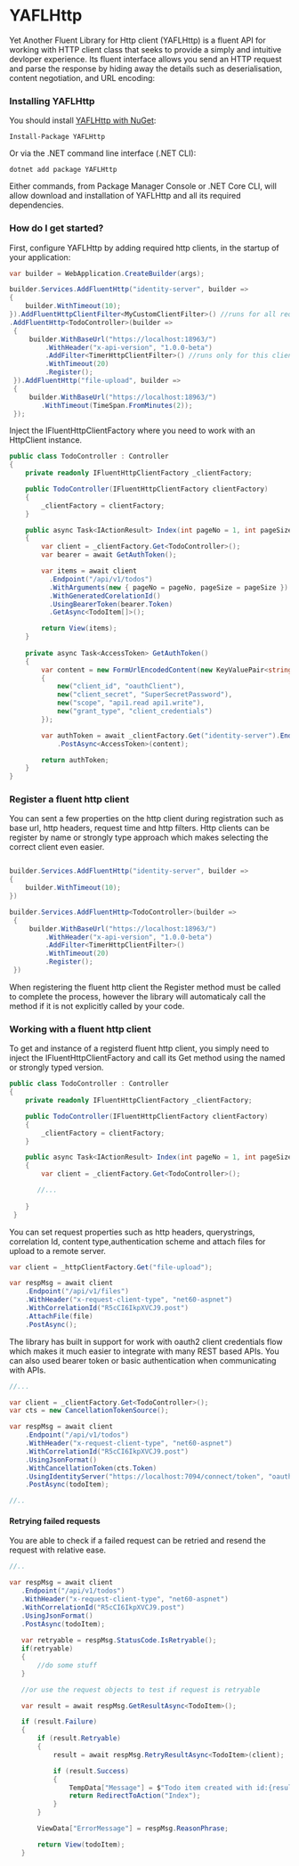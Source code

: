 # YAFLHttp
Yet Another Fluent Library for Http client (YAFLHttp) is a fluent API for working with HTTP client class that seeks to provide a simply 
and intuitive devloper experience. Its fluent interface allows you send an HTTP request and parse the response by hiding away the details such as 
deserialisation, content negotiation, and URL encoding:

### Installing YAFLHttp

You should install [YAFLHttp with NuGet](https://www.nuget.org/packages/YAFLHttp):

    Install-Package YAFLHttp
    
Or via the .NET command line interface (.NET CLI):

    dotnet add package YAFLHttp

Either commands, from Package Manager Console or .NET Core CLI, will allow download and installation of YAFLHttp and all its required dependencies.

### How do I get started?

First, configure YAFLHttp by adding required http clients, in the startup of your application:

```csharp
var builder = WebApplication.CreateBuilder(args);

builder.Services.AddFluentHttp("identity-server", builder =>
{
    builder.WithTimeout(10);
}).AddFluentHttpClientFilter<MyCustomClientFilter>() //runs for all request
.AddFluentHttp<TodoController>(builder =>
 {
     builder.WithBaseUrl("https://localhost:18963/")
         .WithHeader("x-api-version", "1.0.0-beta")
         .AddFilter<TimerHttpClientFilter>() //runs only for this client
         .WithTimeout(20)
         .Register();
 }).AddFluentHttp("file-upload", builder =>
 {
     builder.WithBaseUrl("https://localhost:18963/")
        .WithTimeout(TimeSpan.FromMinutes(2));
 });
```

Inject the IFluentHttpClientFactory where you need to work with an HttpClient instance.

```csharp
public class TodoController : Controller
{
    private readonly IFluentHttpClientFactory _clientFactory;

    public TodoController(IFluentHttpClientFactory clientFactory)
    {
        _clientFactory = clientFactory;
    }

    public async Task<IActionResult> Index(int pageNo = 1, int pageSize = 10)
    {
        var client = _clientFactory.Get<TodoController>();
        var bearer = await GetAuthToken();

        var items = await client
          .Endpoint("/api/v1/todos")
          .WithArguments(new { pageNo = pageNo, pageSize = pageSize })
          .WithGeneratedCorelationId()
          .UsingBearerToken(bearer.Token)
          .GetAsync<TodoItem[]>();

        return View(items);
    }
    
    private async Task<AccessToken> GetAuthToken()
    {
        var content = new FormUrlEncodedContent(new KeyValuePair<string?, string?>[]
        {
            new("client_id", "oauthClient"),
            new("client_secret", "SuperSecretPassword"),
            new("scope", "api1.read api1.write"),
            new("grant_type", "client_credentials")
        });

        var authToken = await _clientFactory.Get("identity-server").Endpoint("https://localhost:7094/connect/token")
            .PostAsync<AccessToken>(content);

        return authToken;
    }  
}
```

### Register a fluent http client

You can sent a few properties on the http client during registration such as base url, http headers, request time and http filters.
Http clients can be register by name or strongly type approach which makes selecting the correct client even easier.

```csharp

builder.Services.AddFluentHttp("identity-server", builder =>
{
    builder.WithTimeout(10);
})

builder.Services.AddFluentHttp<TodoController>(builder =>
 {
     builder.WithBaseUrl("https://localhost:18963/")
         .WithHeader("x-api-version", "1.0.0-beta")
         .AddFilter<TimerHttpClientFilter>()
         .WithTimeout(20)
         .Register();
 })
```

When registering the fluent http client the Register method must be called to complete the process, however the library will automaticaly call the method if it is not explicitly called by your code.

### Working with a fluent http client

To get and instance of a registerd fluent http client, you simply need to inject the IFluentHttpClientFactory and call its Get method using the named or strongly typed version.

```csharp
public class TodoController : Controller
{
    private readonly IFluentHttpClientFactory _clientFactory;

    public TodoController(IFluentHttpClientFactory clientFactory)
    {
        _clientFactory = clientFactory;
    }

    public async Task<IActionResult> Index(int pageNo = 1, int pageSize = 10)
    {
        var client = _clientFactory.Get<TodoController>();

       //...
       
    }
 }
```
You can set request properties such as http headers, querystrings, correlation Id, content type,authentication scheme and attach files for upload to a remote server.

```csharp
var client = _httpClientFactory.Get("file-upload");

var respMsg = await client
    .Endpoint("/api/v1/files")
    .WithHeader("x-request-client-type", "net60-aspnet")
    .WithCorrelationId("R5cCI6IkpXVCJ9.post")
    .AttachFile(file)
    .PostAsync();
```

The library has built in support for work with oauth2 client credentials flow which makes it much easier to integrate with many REST based APIs.  You can also used bearer token or basic authentication when communicating with APIs.

```csharp
//...

var client = _clientFactory.Get<TodoController>();
var cts = new CancellationTokenSource();

var respMsg = await client
    .Endpoint("/api/v1/todos")
    .WithHeader("x-request-client-type", "net60-aspnet")
    .WithCorrelationId("R5cCI6IkpXVCJ9.post")
    .UsingJsonFormat()
    .WithCancellationToken(cts.Token)
    .UsingIdentityServer("https://localhost:7094/connect/token", "oauthClient", "SuperSecretPassword", "api1.read", "api1.write")
    .PostAsync(todoItem);

//..
```
#### Retrying failed requests
 You are able to check if a failed request can be retried and resend the request with relative ease.
 
 ```csharp
 //..
 
 var respMsg = await client
    .Endpoint("/api/v1/todos")
    .WithHeader("x-request-client-type", "net60-aspnet")
    .WithCorrelationId("R5cCI6IkpXVCJ9.post")
    .UsingJsonFormat()
    .PostAsync(todoItem);
            
    var retryable = respMsg.StatusCode.IsRetryable();
    if(retryable)
    {
        //do some stuff
    }

    //or use the request objects to test if request is retryable

    var result = await respMsg.GetResultAsync<TodoItem>();

    if (result.Failure)
    {
        if (result.Retryable)
        {
            result = await respMsg.RetryResultAsync<TodoItem>(client);

            if (result.Success)
            {
                TempData["Message"] = $"Todo item created with id:{result.Data.Id}";
                return RedirectToAction("Index");
            }
        }

        ViewData["ErrorMessage"] = respMsg.ReasonPhrase;

        return View(todoItem);
    }

```

